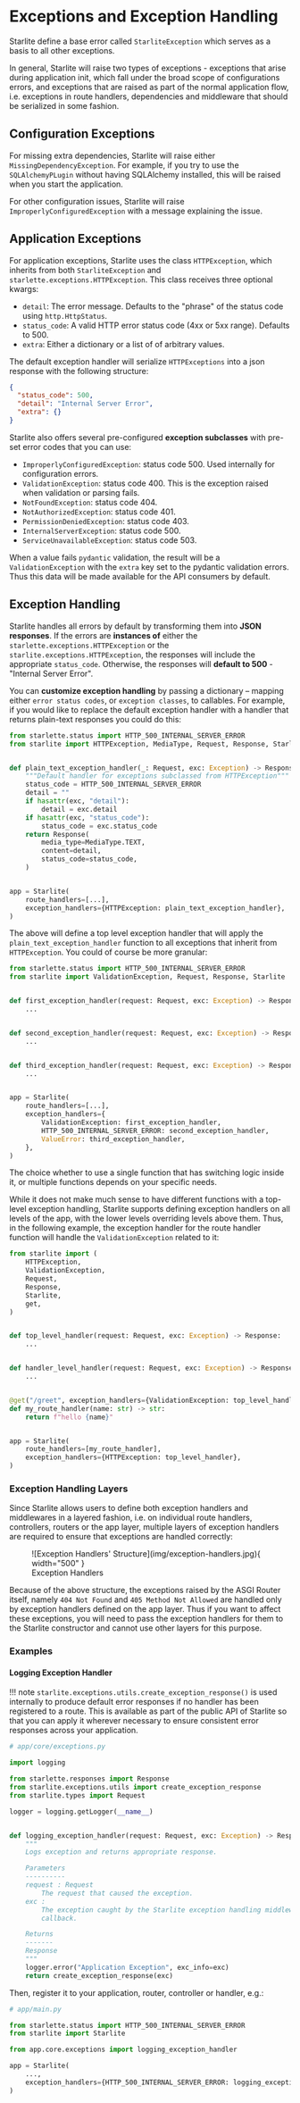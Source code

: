 # Exceptions and Exception Handling

Starlite define a base error called `StarliteException` which serves as a basis to all other exceptions.

In general, Starlite will raise two types of exceptions - exceptions that arise during application init, which fall
under the broad scope of configurations errors, and exceptions that are raised as part of the normal application flow,
i.e. exceptions in route handlers, dependencies and middleware that should be serialized in some fashion.

## Configuration Exceptions

For missing extra dependencies, Starlite will raise either `MissingDependencyException`. For example, if you try to use
the `SQLAlchemyPLugin` without having SQLAlchemy installed, this will be raised when you start the application.

For other configuration issues, Starlite will raise `ImproperlyConfiguredException` with a message explaining the issue.

## Application Exceptions

For application exceptions, Starlite uses the class `HTTPException`, which inherits from both `StarliteException`
and `starlette.exceptions.HTTPException`. This class receives three
optional kwargs:

- `detail`: The error message. Defaults to the "phrase" of the status code using `http.HttpStatus`.
- `status_code`: A valid HTTP error status code (4xx or 5xx range). Defaults to 500.
- `extra`: Either a dictionary or a list of of arbitrary values.

The default exception handler will serialize `HTTPExceptions` into a json response with the following structure:

```json
{
  "status_code": 500,
  "detail": "Internal Server Error",
  "extra": {}
}
```

Starlite also offers several pre-configured **exception subclasses** with pre-set error codes that you can use:

- `ImproperlyConfiguredException`: status code 500. Used internally for configuration errors.
- `ValidationException`: status code 400. This is the exception raised when validation or parsing fails.
- `NotFoundException`: status code 404.
- `NotAuthorizedException`: status code 401.
- `PermissionDeniedException`: status code 403.
- `InternalServerException`: status code 500.
- `ServiceUnavailableException`: status code 503.

When a value fails `pydantic` validation, the result will be a `ValidationException` with the `extra` key set to the
pydantic validation errors. Thus this data will be made available for the API consumers by default.

## Exception Handling

Starlite handles all errors by default by transforming them into **JSON responses**. If the errors are **instances of**
either the `starlette.exceptions.HTTPException` or the `starlite.exceptions.HTTPException`, the responses will include
the appropriate `status_code`. Otherwise, the responses will **default to 500** - "Internal Server Error".

You can **customize exception handling** by passing a dictionary – mapping either `error status codes`,
or `exception classes`, to callables. For example, if you would like to replace the default exception handler with a
handler that returns plain-text responses you could do this:

```python
from starlette.status import HTTP_500_INTERNAL_SERVER_ERROR
from starlite import HTTPException, MediaType, Request, Response, Starlite


def plain_text_exception_handler(_: Request, exc: Exception) -> Response:
    """Default handler for exceptions subclassed from HTTPException"""
    status_code = HTTP_500_INTERNAL_SERVER_ERROR
    detail = ""
    if hasattr(exc, "detail"):
        detail = exc.detail
    if hasattr(exc, "status_code"):
        status_code = exc.status_code
    return Response(
        media_type=MediaType.TEXT,
        content=detail,
        status_code=status_code,
    )


app = Starlite(
    route_handlers=[...],
    exception_handlers={HTTPException: plain_text_exception_handler},
)
```

The above will define a top level exception handler that will apply the `plain_text_exception_handler` function to all
exceptions that inherit from `HTTPException`. You could of course be more granular:

```python
from starlette.status import HTTP_500_INTERNAL_SERVER_ERROR
from starlite import ValidationException, Request, Response, Starlite


def first_exception_handler(request: Request, exc: Exception) -> Response:
    ...


def second_exception_handler(request: Request, exc: Exception) -> Response:
    ...


def third_exception_handler(request: Request, exc: Exception) -> Response:
    ...


app = Starlite(
    route_handlers=[...],
    exception_handlers={
        ValidationException: first_exception_handler,
        HTTP_500_INTERNAL_SERVER_ERROR: second_exception_handler,
        ValueError: third_exception_handler,
    },
)
```

The choice whether to use a single function that has switching logic inside it, or multiple functions depends on your
specific needs.

While it does not make much sense to have different functions with a top-level exception handling,
Starlite supports defining exception handlers on all levels of the app, with the lower levels overriding levels above
them. Thus, in the following example, the exception handler for the route handler function will handle
the `ValidationException` related to it:

```python
from starlite import (
    HTTPException,
    ValidationException,
    Request,
    Response,
    Starlite,
    get,
)


def top_level_handler(request: Request, exc: Exception) -> Response:
    ...


def handler_level_handler(request: Request, exc: Exception) -> Response:
    ...


@get("/greet", exception_handlers={ValidationException: top_level_handler})
def my_route_handler(name: str) -> str:
    return f"hello {name}"


app = Starlite(
    route_handlers=[my_route_handler],
    exception_handlers={HTTPException: top_level_handler},
)
```

### Exception Handling Layers

Since Starlite allows users to define both exception handlers and middlewares in a layered fashion, i.e. on individual
route handlers, controllers, routers or the app layer, multiple layers of exception handlers are required to ensure that
exceptions are handled correctly:

<figure markdown>
  ![Exception Handlers' Structure](img/exception-handlers.jpg){ width="500" }
  <figcaption>Exception Handlers</figcaption>
</figure>

Because of the above structure, the exceptions raised by the ASGI Router itself, namely `404 Not Found`
and `405 Method Not Allowed` are handled only by exception handlers defined on the app layer. Thus if you want to affect
these exceptions, you will need to pass the exception handlers for them to the Starlite constructor and cannot use other
layers for this purpose.

### Examples

#### Logging Exception Handler

<!-- prettier-ignore -->
!!! note
    `starlite.exceptions.utils.create_exception_response()` is used internally to produce default error responses if no
    handler has been registered to a route. This is available as part of the public API of Starlite so that you can
    apply it wherever necessary to ensure consistent error responses across your application.

```python
# app/core/exceptions.py

import logging

from starlette.responses import Response
from starlite.exceptions.utils import create_exception_response
from starlite.types import Request

logger = logging.getLogger(__name__)


def logging_exception_handler(request: Request, exc: Exception) -> Response:
    """
    Logs exception and returns appropriate response.

    Parameters
    ----------
    request : Request
        The request that caused the exception.
    exc :
        The exception caught by the Starlite exception handling middleware and passed to the
        callback.

    Returns
    -------
    Response
    """
    logger.error("Application Exception", exc_info=exc)
    return create_exception_response(exc)
```

Then, register it to your application, router, controller or handler, e.g.:

```python
# app/main.py

from starlette.status import HTTP_500_INTERNAL_SERVER_ERROR
from starlite import Starlite

from app.core.exceptions import logging_exception_handler

app = Starlite(
    ...,
    exception_handlers={HTTP_500_INTERNAL_SERVER_ERROR: logging_exception_handler},
)
```

